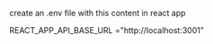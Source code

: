 create an .env file with this content in react app

REACT_APP_API_BASE_URL ="http://localhost:3001"

